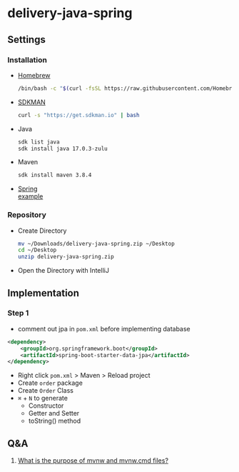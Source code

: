 # delivery-java-spring

## Settings
### Installation

- [Homebrew](https://brew.sh/)
  ```bash
  /bin/bash -c "$(curl -fsSL https://raw.githubusercontent.com/Homebrew/install/HEAD/install.sh)"
  ```
- [SDKMAN](https://sdkman.io/)
    ```bash
    curl -s "https://get.sdkman.io" | bash
    ```
- Java
    ```bash
    sdk list java
    sdk install java 17.0.3-zulu
    ```
- Maven
    ```bash
    sdk install maven 3.8.4
    ```
- [Spring](https://start.spring.io/)<br>
  [example](https://start.spring.io/#!type=maven-project&language=java&platformVersion=2.7.4&packaging=jar&jvmVersion=17&groupId=github.com%2Fleehaowei%2F&artifactId=delivery-java-spring&name=delivery-java-spring&description=Demo%20project%20for%20Spring%20Boot&packageName=github.com%2Fleehaowei%2F.delivery-java-spring&dependencies=web,data-jpa,postgresql)

### Repository
- Create Directory
    ```bash
    mv ~/Downloads/delivery-java-spring.zip ~/Desktop
    cd ~/Desktop
    unzip delivery-java-spring.zip
    ```
- Open the Directory with IntelliJ

## Implementation
### Step 1
- comment out jpa in `pom.xml` before implementing database
```xml
<dependency>
    <groupId>org.springframework.boot</groupId>
    <artifactId>spring-boot-starter-data-jpa</artifactId>
</dependency>
```
- Right click `pom.xml` > Maven > Reload project 
- Create `order` package
- Create `Order` Class
- `⌘` + `N` to generate
  - Constructor
  - Getter and Setter
  - toString() method


## Q&A
1. [What is the purpose of mvnw and mvnw.cmd files?](https://stackoverflow.com/questions/38723833/what-is-the-purpose-of-mvnw-and-mvnw-cmd-files)